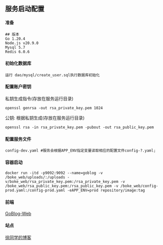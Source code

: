 ## 服务启动配置
#### 准备
```shell
## 版本
Go 1.20.4 
Node.js v20.9.0
Mysql 5.7
Redis 6.0.6
```
#### 初始化数据库
```shell
运行 dao/mysql/create_user.sql执行数据库初始化
```
#### 配置账户密钥
私钥生成指令(存放在服务运行目录)
```shell
openssl genrsa -out rsa_private_key.pem 1024
```
公钥: 根据私钥生成(存放在服务运行目录)
```shell
openssl rsa -in rsa_private_key.pem -pubout -out rsa_public_key.pem
```
#### 配置服务文件
```shell
config-dev.yaml #服务会根据APP_ENV指定变量读取相应的配置文件config-?.yaml;
```
#### 容器启动
```shell
docker run -itd -p9092:9092 --name=goblog -v /boke_web/uploads/:/uploads -v/boke_web/rsa_private_key.pem:/rsa_private_key.pem -v /boke_web/rsa_public_key.pem:/rsa_public_key.pem -v /boke_web/config-prod.yaml:/config-prod.yaml -eAPP_ENV=prod repository/image:tag
```
#### 前端
[GoBlog-Web](https://github.com/xukai885/GoBlog-Web)

#### 站点
[徐同学的博客](https://blog.xwnlearn.cn)
